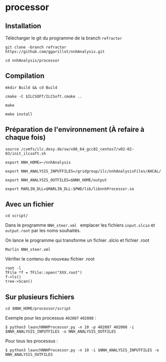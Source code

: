 # processor

## Installation

Télécharger le git du programme de la branch `refractor`
```
git clone -branch refractor https://github.com/ggarillot/nnhAnalysis.git
```
```
cd nnhAnalysis/processor
```
## Compilation

```
mkdir Build && cd Build
```
```
cmake -C $ILCSOFT/ILCSoft.cmake ..
```
```
make
```
```
make install
```
## Préparation de l'environnement (À refaire à chaque fois)
```
source /cvmfs/ilc.desy.de/sw/x86_64_gcc82_centos7/v02-02-03/init_ilcsoft.sh
```
```
export NNH_HOME=~/nnhAnalysis
```
```
export NNH_ANALYSIS_INPUTFILES=/gridgroup/ilc/nnhAnalysisFiles/AHCAL/
```
```
export NNH_ANALYSIS_OUTFILES=$NNH_HOME/output
```
```
export MARLIN_DLL=$MARLIN_DLL:$PWD/lib/libnnhProcessor.so
```


## Avec un fichier
```
cd script/
```
Dans le programme `NNH_steer.xml ` emplacer les fichiers `input.slcio` et `output.root` par les noms souhaités.

On lance le programme qui transforme un fichier .slcio et fichier .root
```
Marlin NNH_steer.xml 
```
Vérifier le contenu du nouveau fichier .root
```
root -l
TFile *f = TFile::open("XXX.root")
f->ls()
tree->Scan()
```
## Sur plusieurs fichiers
```
cd $NNH_HOME/processor/script
```
Exemple pour les processus `402007` `402008` :
```
$ python3 launchNNHProcessor.py -n 10 -p 402007 402008 -i $NNH_ANALYSIS_INPUTFILES -o NNH_ANALYSIS_OUTFILES
```
Pour tous les processus :
```
$ python3 launchNNHProcessor.py -n 10 -i $NNH_ANALYSIS_INPUTFILES -o NNH_ANALYSIS_OUTFILES
```
